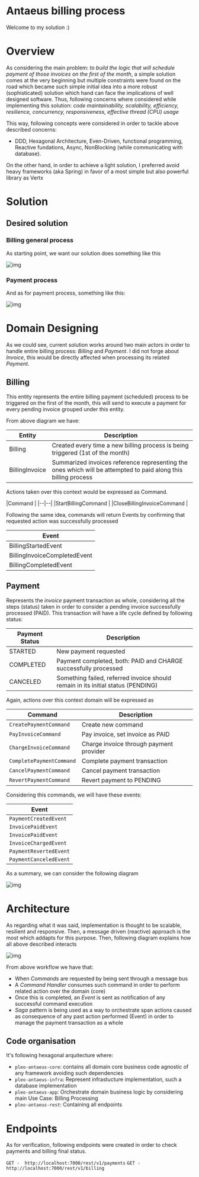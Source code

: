 # Antaeus billing process

Welcome to my solution :)


# Overview 

As considering the main problem: *to build the logic that will schedule payment of those invoices on the first of the month*, a simple solution comes at the very beginning but multiple constraints were found on the road which became such simple initial idea into a more robust (sophisticated) solution which hand can face the implications of  well designed software. Thus, following concerns where considered while implementing this solution: *code maintainability, scalability, efficiency, resilience, concurrency, responsiveness, effective thread (CPU) usage*

This way, following concepts were considered in order to tackle  above described concerns: 
 - DDD, Hexagonal Architecture, Even-Driven, functional programming, Reactive fundations, Async, NonBlocking (while communicating with database).

On the other hand, in order to achieve a light solution, I preferred avoid heavy frameworks (aka Spring) in favor of a most simple but also powerful library as Vertx
 
# Solution 
## Desired solution

### Billing general process
As starting point, we want our solution does something like this

![img](billingProcess.jpg) 

### Payment process
And as for payment process, something like this:

![img](paymentProcess.jpg) 
 
# Domain Designing
As we could see, current solution works around two main actors in order to handle entire billing process: *Billing* and
 *Payment*. I did not forge about *Invoice*, this would be directly affected when processing its related *Payment*.
 
## Billing 
This entity represents the entire billing payment (scheduled) process to be triggered on the first of the month, this
 will send to execute a payment for every pending invoice grouped under this entity. 

From above diagram we have: 

|Entity  | Description  |
|--|--|
| Billing | Created every time a new billing process is being triggered (1st of the month)  |
| BillingInvoice | Summarized invoices reference representing the ones which will be attempted to paid along this billing process  |

 Actions taken over this context would be expressed as Command.

|Command    |
|--|--|
|StartBillingCommand   |
|CloseBillingInvoiceCommand  |

Following the same idea, commands will return Events by confirming that requested action was successfully processed

  |Event  |
|--|
  | BillingStartedEvent |
  | BillingInvoiceCompletedEvent|
  |BillingCompletedEvent |



## Payment 
 Represents the *invoice* payment transaction as whole, considering all the steps (status) taken in order to consider a pending invoice successfully processed (PAID). This transaction will have a life cycle defined by following status: 
 
| Payment Status | Description  |
|--|--|
| STARTED | New payment requested |
| COMPLETED | Payment completed, both: PAID and CHARGE successfully processed |
| CANCELED | Something failed, referred invoice should remain in its initial status (PENDING) |

Again, actions over this context domain will be expressed as

|Command    | Description |
|--|--|
|`CreatePaymentCommand`   | Create new command |
|`PayInvoiceCommand`  | Pay invoice, set invoice as PAID |
|`ChargeInvoiceCommand`| Charge invoice through payment provider |
|`CompletePaymentCommand`| Complete payment transaction |
|`CancelPaymentCommand`| Cancel payment transaction |
|`RevertPaymentCommand`| Revert payment to PENDING |   

Considering this commands, we will have these events: 

|Event  |
|--|
|`PaymentCreatedEvent` |
|`InvoicePaidEvent`|
|`InvoicePaidEvent`|
|`InvoiceChargedEvent`|
|`PaymentRevertedEvent`|
|`PaymentCanceledEvent` |    
    
As a summary, we can consider the following diagram

![img](domainContext.jpg) 

# Architecture

As regarding what it was said, implementation is thought to be scalable, resilient and  responsive. Then, a
 message driven (reactive) approach is the most which addapts for this purpose. Then, following diagram explains how
  all above described interacts 
  
![img](architecture.jpg)   

From above workflow we have that:
 - When _Commands_ are requested by being sent through a message bus
 - A _Command Handler_ consumes such command in order to perform related action over the domain (core)
 - Once this is completed, an _Event_ is sent as notification of any successful command execution
 - _Saga_ pattern is being used as a way to orchestrate span actions caused as consequence of any past action performed
  (Event) in order to manage the payment transaction as a whole


## Code organisation

It's following hexagonal arquitecture where:
 - `pleo-antaeus-core`: contains all domain core business code agnostic of any framework avoiding such dependencies
 - `pleo-antaeus-infra`: Represent infrastucture implementation, such a database implementation
 - `pleo-antaeus-app`: Orchestrate domain business logic by considering main Use Case: Billing Processing
 - `pleo-antaeus-rest`: Containing all endpoints
 
 # Endpoints
 
 As for verification, following endpoints were created in order to check payments and billing final status. 
 
``` GET -  http://localhost:7000/rest/v1/payments ```
``` GET -  http://localhost:7000/rest/v1/billing ```